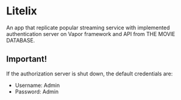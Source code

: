 # Litelix
An app that replicate popular streaming service with implemented authentication server on Vapor framework and API from THE MOVIE DATABASE.

## Important!
If the authorization server is shut down, the default credentials are:
- Username: Admin
- Password: Admin
